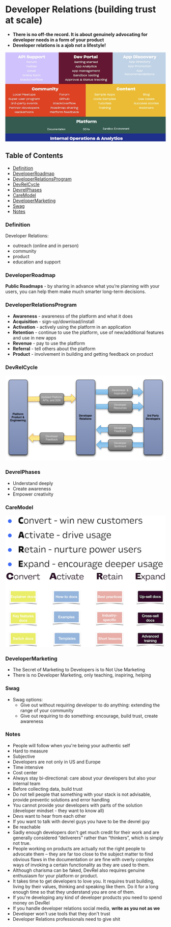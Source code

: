 # Developer Relations (building trust at scale)

* **There is no off-the record. It is about genuinely advocating for developer needs in a form of your product**
* **Developer relations is a ajob not a lifestyle!**

![](/DeveloperRelations/IntroAssets/DeveloperRelations.png)

## Table of Contents

* [Definition](#definition) <br>
* [DeveloperRoadmap](#developerroadmap)<br>
* [DeveloperRelationsProgram](#developerrelationsprogram)<br>
* [DevRelCycle](#devrelcycle) <br>
* [DevrelPhases](#devrelphases)<br>
* [CareModel](#caremodel)<br>
* [DeveloperMarketing](#developermarketing)<br>
* [Swag](#swag) <br>
* [Notes](#notes)<br>

### Definition

Developer Relations:
  - outreach (online and in person)
  - community
  - product
  - education and support

### DeveloperRoadmap

**Public Roadmaps** - by sharing in advance what you’re planning with your users, you can help them make much smarter long-term decisions.

### DeveloperRelationsProgram

  * **Awareness** - awareness of the platform and what it does
  * **Acquisition** - sign-up/download/install
  * **Activation** - actively using the platform in an application
  * **Retention** - continue to use the platform, use of new/additional features and
use in new apps
  * **Revenue** - pay to use the platform
  * **Referral** - tell others about the platform
  * **Product** - involvement in building and getting feedback on product
### DevRelCycle

![](/DeveloperRelations/IntroAssets/DevRelCycle.png)

### DevrelPhases

- Understand deeply
- Create awareness
- Empower creativity

### CareModel

![](/DeveloperRelations/IntroAssets/CareModelOne.png) 
![](/DeveloperRelations/IntroAssets/CareModelTwo.png)

### DeveloperMarketing

- The Secret of Marketing to Developers is to Not Use Marketing
- There is no Developer Marketing, only teaching, inspiring, helping

### Swag

- Swag options:
  - Give out without requiring developer to do anything: extending the range of your community
  - Give out requiring to do something: encourage, build trust, create awareness

### Notes

- People will follow when you're being your authentic self
- Hard to measure
- Subjective
- Developers are not only in US and Europe
- Time intensive
- Cost center
- Always stay bi-directional: care about your developers but also your internal team
- Before collecting data, build trust
- Do not tell people that something with your stack is not advisable, provide preventic solutions and error handling
- You cannot provide your developers with parts of the solution (developer mindset - they want to know all)
- Devs want to hear from each other
- If you want to talk with devrel guys you have to be the devrel guy
- Be reachable
- Sadly enough developers don't get much credit for their work and are generally considered “deliverers” rather than “thinkers”, which is simply not true.
- People working on products are actually not the right people to advocate them – they are far too close to the subject matter to find obvious flaws in the documentation or are fine with overly complex ways of invoking a certain functionality as they are used to them.
- Although charisma can be faked, DevRel also requires genuine enthusiasm for your platform or product.
- It takes time to get developers to love you. It requires trust building, living by their values, thinking and speaking like them. Do it for a long enough time so that they understand you are one of them. 
- If you're developing any kind of developer products you need to spend money on DevRel
- If you handle developer relations social media, **write as you not as we**
- Developer won't use tools that they don't trust
- Developer Relations professionals need to give shit
